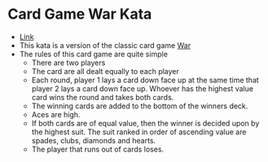 ﻿# Card Game War Kata #

- [Link](https://github.com/mathias-brandewinder/wonderland-fsharp-katas/blob/master/wonderland-fsharp-katas/card-game-war.md)
- This kata is a version of the classic card game [War](https://en.wikipedia.org/wiki/War_%28card_game%29)
- The rules of this card game are quite simple
    - There are two players
    - The card are all dealt equally to each player
    - Each round, player 1 lays a card down face up at the same time that player 2 lays a card down face up. Whoever has the highest value card wins the round and takes both cards.
    - The winning cards are added to the bottom of the winners deck.
    - Aces are high.
    - If both cards are of equal value, then the winner is decided upon by the highest suit. The suit ranked in order of ascending value are spades, clubs, diamonds and hearts.
    - The player that runs out of cards loses.
